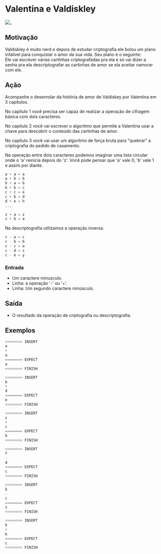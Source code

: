 # Valentina e Valdiskley

![_](https://raw.githubusercontent.com/qxcodefup/arcade/master/base/valentina/cover.jpg)

## Motivação

Valdiskley é muito nerd e depois de estudar criptografia ele bolou um plano infalível para conquistar o amor da sua vida. Seu plano é o seguinte:  
Ele vai escrever várias cartinhas criptografadas pra ela e só vai dizer a senha pra ela descriptografar as cartinhas de amor se ela aceitar namorar com ele.

## Ação

Acompanhe o desenrolar da história de amor de Valdiskey por Valentina em 3 capítulos.

No capítulo 1 você precisa ser capaz de realizar a operação de cifragem básica com dois caracteres.

No capítulo 2 você vai escrever o algoritmo que permite a Valentina usar a chave para descobrir o conteúdo das cartinhas de amor.

No capítulo 3 você vai usar um algoritmo de força bruta para "quebrar" a criptografia do pedido de casamento.

Na operação entre dois caracteres podemos imaginar uma lista circular onde o 'a' reinicia depois do 'z'. Você pode pensar que 'a' vale 0, 'b' vale 1 e assim por diante.

``` py
a + a = a 
a + b = b   
b + a = b 
b + b = c 
c + c = e 
c + b = d 
d + e = h
...

z + a = z
z + b = a
```

Na descriptografia utilizamos a operação inversa.

``` py
c - a = c
c - b = b
c - c = a
c - d = z
c - e = y  
```

### Entrada

* Um caractere minusculo.
* Linha: a operação '-' ou '+'.
* Linha: Um segundo caractere minúsculo.

## Saída

* O resultado da operação de criptografia ou descriptografia.  

## Exemplos

``` py
>>>>>>>> INSERT
a
+
a
======== EXPECT
a
<<<<<<<< FINISH
```

```py
>>>>>>>> INSERT
b
+
d
======== EXPECT
e
<<<<<<<< FINISH
```

```py
>>>>>>>> INSERT
z
+
c
======== EXPECT
b
<<<<<<<< FINISH
```

```py
>>>>>>>> INSERT
f
-
d
======== EXPECT
c
<<<<<<<< FINISH
```

```py
>>>>>>>> INSERT
b
-
c
======== EXPECT
z
<<<<<<<< FINISH
```

```py
>>>>>>>> INSERT
b
+
b
======== EXPECT
c
<<<<<<<< FINISH
```
